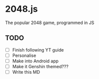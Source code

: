 # 2048.js
The popular 2048 game, programmed in JS

## TODO
- [ ] Finish following YT guide
- [ ] Personalise
- [ ] Make into Android app
- [ ] Make it Genshin themed???
- [ ] Write this MD